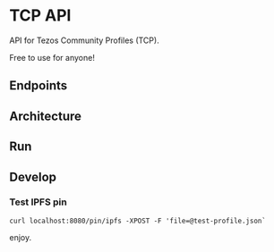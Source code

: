# TCP API

API for Tezos Community Profiles (TCP).

Free to use for anyone!

## Endpoints

## Architecture

## Run

## Develop

### Test IPFS pin

```
curl localhost:8080/pin/ipfs -XPOST -F 'file=@test-profile.json`
```

enjoy.
